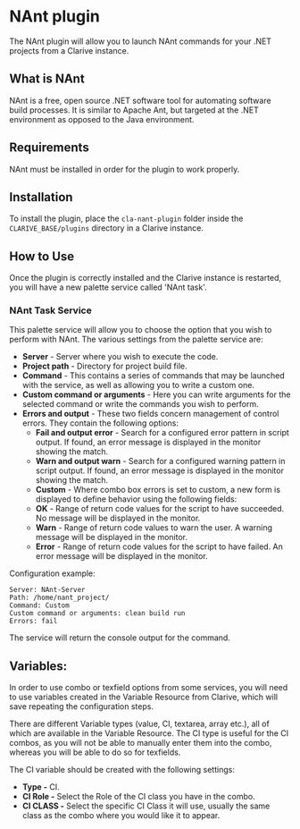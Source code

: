 
# NAnt plugin

The NAnt plugin will allow you to launch NAnt commands for your .NET projects from a Clarive instance.

## What is NAnt

NAnt is a free, open source .NET software tool for automating software build processes. It is similar to Apache Ant, but
targeted at the .NET environment as opposed to the Java environment.

## Requirements

NAnt must be installed in order for the plugin to work properly.

## Installation

To install the plugin, place the `cla-nant-plugin` folder inside the `CLARIVE_BASE/plugins` directory in a Clarive
instance.

## How to Use

Once the plugin is correctly installed and the Clarive instance is restarted, you will have a new palette service called
'NAnt task'.

### NAnt Task Service

This palette service will allow you to choose the option that you wish to perform with NAnt. The various settings from
the palette service are:

- **Server** - Server where you wish to execute the code. 
- **Project path** - Directory for project build file.
- **Command** - This contains a series of commands that may be launched with the service, as well as allowing you to
  write a custom one.
- **Custom command or arguments** - Here you can write arguments for the selected command or write the commands you wish
  to perform.
- **Errors and output** - These two fields concern management of control errors. They contain the following options:
   - **Fail and output error** - Search for a configured error pattern in script output. If found, an error message is
     displayed in the monitor showing the match.
   - **Warn and output warn** - Search for a configured warning pattern in script output. If found, an error message is
     displayed in the monitor showing the match.
   - **Custom** - Where combo box errors is set to custom, a new form is displayed to define behavior using the
     following fields:
   - **OK** - Range of return code values for the script to have succeeded. No message will be displayed in the monitor.
   - **Warn** - Range of return code values to warn the user. A warning message will be displayed in the monitor.
   - **Error** - Range of return code values for the script to have failed. An error message will be displayed in the
     monitor.


Configuration example:

    Server: NAnt-Server
    Path: /home/nant_project/
    Command: Custom
    Custom command or arguments: clean build run
    Errors: fail

The service will return the console output for the command.

## Variables:

In order to use combo or texfield options from some services, you will need to use variables created in the Variable
Resource from Clarive, which will save repeating the configuration steps.

There are different Variable types (value, CI, textarea, array etc.), all of which are available in the Variable
Resource. The CI type is useful for the CI combos, as you will not be able to manually enter them into the combo,
whereas you will be able to do so for texfields.

The CI variable should be created with the following settings:

- **Type -** CI. 
- **CI Role -** Select the Role of the CI class you have in the combo. 
- **CI CLASS -** Select the specific CI Class it will use, usually the same class as the combo where you would like it
  to appear.
